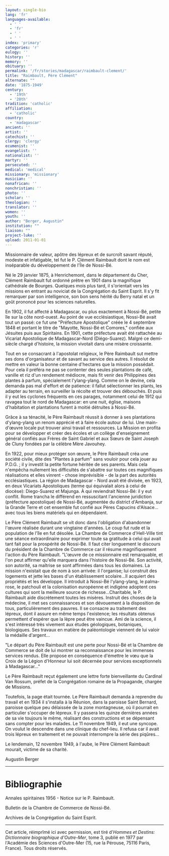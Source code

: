 ```yaml
---
layout: single-bio
lang: 'fr'
languages-available:
  - ' '
  - 'fr'
  - ' '
  - ' '
index: 'primary'
categories: 'r'
eulogy: ''
history: ''
memory: ''
obituary: ''
permalink: '/fr/stories/madagascar/raimbault-clement/'
title: "Raimbault, Père Clément"
alternate: ""
date: '1875-1949'
century:
  - '19th'
  - '20th'
tradition: 'catholic'
affiliation:
  - 'catholic'
country:
  - 'madagascar'
ancient: ''
artist: ''
catechist: ''
clergy: 'clergy'
ecumenist: ''
evangelist: ''
nationalist: ''
martyr: ''
persecuted: ''
medical: 'medical'
missionary: 'missionary'
musician: ''
nonafrican: ''
nonchristian: ''
photo: ''
scholar: ''
theologian: ''
translator: ''
women: ''
youth: ''
author: "Berger, Augustin"
institution: ""
liaison: ""
project-luke: ''
upload: 2011-01-01
---
```




Missionnaire de valeur, apôtre des lépreux et de surcroît savant réputé, modeste et infatigable, tel fut le P. Clément Raimbault dont le nom est inséparable du développement de l'Île de Nossi-Bé.

Né le 29 janvier 1875, à Henrichemont, dans le département du Cher, Clément Raimbault fut ordonné prêtre en 1901 dans la magnifique cathédrale de Bourges. Quelques mois plus tard, il s'orientait vers les missions en entrant au noviciat de la Congrégation du Saint Esprit. Il s'y fit remarquer par son intelligence, son bon sens hérité du Berry natal et un goût prononcé pour les sciences naturelles.

En 1902, il fut affecté à Madagascar, ou plus exactement à Nossi-Bé, petite île sur la côte nord-ouest. Au point de vue ecclésiastique, Nossi-Bé avait tout un passé: ce fut une "Préfecture Apostolique" créée le 4 septembre 1848 et portant le titre de "Mayotte, Nossi-Bé et Comores," confiée aux Jésuites puis aux Spiritains. En 1901, cette préfecture avait été rattachée au Vicariat Apostolique de Madagascar-Nord (Diégo-Suarez). Malgré ce demi-siècle chargé d'histoire, la mission vivotait dans une misère croissante.

Tout en se consacrant à l'apostolat religieux, le Père Raimbault sut mettre ses dons d'organisateur et de savant au service des autres. Il résolut de mettre en valeur la bonne centaine d'hectares que la mission possédait. Pour cela il préféra ne pas se contenter des seules plantations de café, vanille et riz d'un rendement médiocre, mais fit venir des Philippines des plantes à parfum, spécialement l'ylang-ylang. Comme on le devine, cela demanda pas mal d'effort et de patience: il fallut sélectionner les plants, les adapter au terrain, en surveiller la récolte et trouver des débouchés. Et puis il y eut les cyclones fréquents en ces parages, notamment celui de 1912 qui ravagea tout le nord de Madagascar: en une nuit, église, maisons d'habitation et plantations furent à moitié détruites à Nossi-Bé.

Grâce à sa ténacité, le Père Raimbault réussit à donner à ses plantations d'ylang-ylang un renom apprécié et à faire école autour de lui. Une main-d'œuvre locale put trouver ainsi travail et ressources. La Mission en profita pour se développer et créer des écoles et un collège d'enseignement général confiés aux Frères de Saint Gabriel et aux Sœurs de Saint Joseph de Cluny fondées par la célèbre Mère Javouhey.

En 1922, pour mieux protéger son œuvre, le Père Raimbault créa une société civile, dite des "Plantes à parfum" sans vouloir pour cela jouer au P.D.G. ; il y investit la petite fortune héritée de ses parents. Mais cela n'empêcha nullement les difficultés de s'abattre sur toutes ces magnifiques réalisations et elles vinrent - chose imprévisible - de la part des autorités ecclésiastiques. La région de Madagascar - Nord avait été divisée, en 1923, en deux Vicariats Apostoliques (terme qui équivalait alors à celui de diocèse): Diego-Suarez et Majunga. À qui reviendrait Nossi-Bé: il y eut conflit. Rome trancha le différend en ressuscitant l'ancienne juridiction (préfecture apostolique) de Nossi-Bé, augmentée du district d'Ambanja, sur la Grande Terre et cet ensemble fut confié aux Pères Capucins d'Alsace…avec tous les biens matériels qui en dépendaient.

Le Père Clément Raimbault se vit donc dans l'obligation d'abandonner l'œuvre réalisée durant une vingtaine d'années. Le coup fut rude et la population de l'île en fut désolée. La Chambre de Commerce d'Hell-Ville tint une séance extraordinaire pour exprimer toute sa gratitude à celui qui avait tant fait pour la prospérité de Nossi-Bé. Il faut citer longuement le discours du président de la Chambre de Commerce car il résume magnifiquement l'action du Père Raimbault. "L'œuvre de ce missionnaire est remarquable, et l'on peut affirmer qu'elle marquera dans l'histoire de Nossi-Bé. Son activité, son autorité, sa maîtrise se sont affirmées dans tous les domaines. La mission n'existait que de nom à son arrivée: il l'organise; lui construit des logements et jette les bases d'un établissement scolaire…Il acquiert des propriétés et les développe. Il introduit à Nossi-Bé l'ylang-ylang, le palma-rose, le patchouli et la colonisation européenne et indigène adoptent ces cultures qui sont la meilleure source de richesse…Charitable, le P. Raimbault aide discrètement toutes les misères. Instruit des choses de la médecine, il met ses connaissances et son dévouement à la disposition de tous, particulièrement des pauvres. Il se consacre au traitement des lépreux, dont il assure en même temps l'existence; les résultats obtenus permettent d'espérer que la lèpre peut être vaincue. Ami de la science, il s'est intéressé très vivement aux études géologiques, botaniques, biologiques. Ses travaux en matière de paléontologie viennent de lui valoir la médaille d'argent...

"Le départ du Père Raimbault est une perte pour Nossi-Bé et la Chambre de Commerce se doit de lui montrer sa reconnaissance pour les immenses services rendus. Elle propose en conséquence d'émettre le vœu que la Croix de la Légion d'Honneur lui soit décernée pour services exceptionnels à Madagascar..."

Le Père Raimbault reçut également une lettre forte bienveillante du Cardinal Van Rossum, préfet de la Congrégation romaine de la Propagande, chargée de Missions.

Toutefois, la page était tournée. Le Père Raimbault demanda à reprendre du travail et en 1934 il s'installa à la Réunion, dans la paroisse Saint Bernard, paroisse quelque peu délaissée de la zone montagneuse, où il pourrait en particulier s'occuper de lépreux. Il y passera les quinze dernières années de sa vie toujours le même, réalisant des constructions et se dépensant sans compter pour les malades. Le 11 novembre 1949, il eut une syncope. On voulut le descendre dans une clinique du chef-lieu. Il refusa car il avait trois lépreux en traitement et ne pouvait interrompre la série des piqûres...

Le lendemain, 12 novembre 1949, à l'aube, le Père Clément Raimbault mourait, victime de sa charité.

Augustin Berger

---

# Bibliographie

Annales spiritaines 1956 - Notice sur le P. Raimbault.

Bulletin de la Chambre de Commerce de Nossi-Bé.

Archives de la Congrégation du Saint Esprit.

---

Cet article, réimprîmé ici avec permission, est tiré d'*Hommes et Destins: Dictionnaire biographique d'Outre-Mer*, tome 3, publié en 1977 par l'Académie des Sciences d'Outre-Mer (15, rue la Pérouse, 75116 Paris, France). Tous droits réservés.
